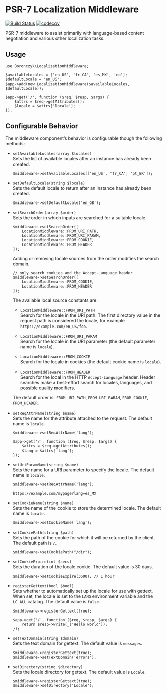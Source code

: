 # PSR-7 Localization Middleware

[![Build Status](https://travis-ci.org/tboronczyk/localization-middleware.svg?branch=master)](https://travis-ci.org/tboronczyk/localization-middleware) [![codecov](https://codecov.io/gh/tboronczyk/localization-middleware/branch/master/graph/badge.svg)](https://codecov.io/gh/tboronczyk/localization-middleware)

PSR-7 middleware to assist primarily with language-based content negotiation
and various other localization tasks.

## Usage

    use Boronczyk\LocalizationMiddleware;

    $availableLocales = ['en_US', 'fr_CA', 'es_MX', 'eo'];
    $defaultLocale = 'en_US';
    $app->add(new LocalizationMiddleware($availableLocales, $defaultLocale));

    $app->get('/', function ($req, $resp, $args) {
        $attrs = $req->getAttributes();
        $locale = $attrs['locale'];
    });

## Configurable Behavior

The middleware component’s behavior is configurable though the following
methods:

  * `setAvailableLocales(array $locales)`  
    Sets the list of available locales after an instance has already been
    created.

        $middleware->setAvailableLocales(['en_US', 'fr_CA', 'pt_BR']);

  * `setDefaultLocale(string $locale)`  
    Sets the default locale to return after an instance has already been
    created.

        $middleware->setDefaultLocale('en_GB');

  * `setSearchOrder(array $order)`  
    Sets the order in which inputs are searched for a suitable locale.

        $middleware->setSearchOrder([
            LocationMiddleware::FROM_URI_PATH,
            LocationMiddleware::FROM_URI_PARAM,
            LocationMiddleware::FROM_COOKIE,
            LocationMiddleware::FROM_HEADER
        ]);

    Adding or removing locale sources from the order modifies the search
    domain.

        // only search cookies and the Accept-Language header
        $middleware->setSearchOrder([
            LocationMiddleware::FROM_COOKIE,
            LocationMiddleware::FROM_HEADER
        ]);

    The available local source constants are:

    * `LocationMiddleware::FROM_URI_PATH`  
      Search for the locale in the URI path. The first directory value in
      the request path is considered the locale, for example 
      `https://example.com/en_US/foo`.

    * `LocationMiddleware::FROM_URI_PARAM`  
      Search for the locale in the URI parameter (the default parameter name
      is `locale`).

    * `LocationMiddleware::FROM_COOKIE`  
      Search for the locale in cookies (the default cookie name is `locale`).

    * `LocationMiddleware::FROM_HEADER`  
      Search for the local in the HTTP `Accept-Language` header. Header
      searches make a best-effort search for locales, languages, and possible
      quality modifiers.

    The default order is: `FROM_URI_PATH`, `FROM_URI_PARAM`, `FROM_COOKIE`,
    `FROM_HEADER`.

  * `setReqAttrName(string $name)`  
    Sets the name for the attribute attached to the request. The default name
    is `locale`.

        $middleware->setReqAttrName('lang');

        $app->get('/', function ($req, $resp, $args) {
            $attrs = $req->getAttributes();
            $lang = $attrs['lang'];
        });

  * `setUriParamName(string $name)`  
    Sets the name for a URI parameter to specify the locale. The default name
    is `locale`.

        $middleware->setReqAttrName('lang');

        https://example.com/mypage?lang=es_MX

  * `setCookieName(string $name)`  
    Sets the name of the cookie to store the determined locale. The default
    name is `locale`.

        $middleware->setCookieName('lang');

  * `setCookiePath(string $path)`  
    Sets the path of the cookie for which it will be returned by the client.
    The default path is `/`.

        $middleware->setCookiePath("/dir");

  * `setCookieExpire(int $secs)`  
    Sets the duration of the locale cookie. The default value is 30 days.

        $middleware->setCookieExpire(3600); // 1 hour

  * `registerGettext(bool $bool)`  
    Sets whether to automatically set up the locale for use with gettext.
    When set, the locale is set to the `LANG` environment variable and the
    `LC_ALL` catalog. The default value is `false`.

        $middleware->registerGettext(true);
        
        $app->get('/', function ($req, $resp, $args) {
            return $resp->write(_('Hello world'));
        });

  * `setTextDomain(string $domain)`  
    Sets the text domain for gettext. The default value is `messages`.

        $middleware->registerGettext(true);
        $middleware->setTextDomain('errors');

  * `setDirectory(string $directory)`  
    Sets the locale directory for gettext. The default value is `Locale`.

        $middleware->registerGettext(true);
        $middleware->setDirectory('Locale');
